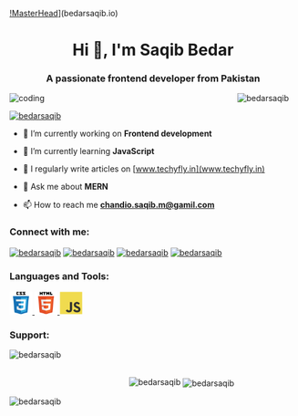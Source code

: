 [!MasterHead](url)](bedarsaqib.io)
<h1 align="center">Hi 👋, I'm Saqib Bedar</h1>
<h3 align="center">A passionate frontend developer from Pakistan</h3>
<img align="left" alt="coding" width="400" src="https://www.google.com/url?sa=i&url=https%3A%2F%2Fgithub.com%2FAnurag8305%2FAnurag8305&psig=AOvVaw3kAJ9x3kkueFKDWAE5RlgV&ust=1690411994543000&source=images&cd=vfe&opi=89978449&ved=0CBEQjRxqFwoTCLD14dD5qoADFQAAAAAdAAAAABAD">

<p align="left"> <img src="https://komarev.com/ghpvc/?username=bedarsaqib&label=Profile%20views&color=0e75b6&style=flat" alt="bedarsaqib" /> </p>

<p align="left"> <a href="https://twitter.com/bedarsaqib" target="blank"><img src="https://img.shields.io/twitter/follow/bedarsaqib?logo=twitter&style=for-the-badge" alt="bedarsaqib" /></a> </p>

- 🔭 I’m currently working on **Frontend development**

- 🌱 I’m currently learning **JavaScript**

- 📝 I regularly write articles on [www.techyfly.in](www.techyfly.in)

- 💬 Ask me about **MERN**

- 📫 How to reach me **chandio.saqib.m@gamil.com**

<h3 align="left">Connect with me:</h3>
<p align="left">
<a href="https://twitter.com/bedarsaqib" target="blank"><img align="center" src="https://raw.githubusercontent.com/rahuldkjain/github-profile-readme-generator/master/src/images/icons/Social/twitter.svg" alt="bedarsaqib" height="30" width="40" /></a>
<a href="https://linkedin.com/in/bedarsaqib" target="blank"><img align="center" src="https://raw.githubusercontent.com/rahuldkjain/github-profile-readme-generator/master/src/images/icons/Social/linked-in-alt.svg" alt="bedarsaqib" height="30" width="40" /></a>
<a href="https://instagram.com/bedarsaqib" target="blank"><img align="center" src="https://raw.githubusercontent.com/rahuldkjain/github-profile-readme-generator/master/src/images/icons/Social/instagram.svg" alt="bedarsaqib" height="30" width="40" /></a>
<a href="https://www.youtube.com/c/bedarsaqib" target="blank"><img align="center" src="https://raw.githubusercontent.com/rahuldkjain/github-profile-readme-generator/master/src/images/icons/Social/youtube.svg" alt="bedarsaqib" height="30" width="40" /></a>
</p>

<h3 align="left">Languages and Tools:</h3>
<p align="left"> <a href="https://www.w3schools.com/css/" target="_blank" rel="noreferrer"> <img src="https://raw.githubusercontent.com/devicons/devicon/master/icons/css3/css3-original-wordmark.svg" alt="css3" width="40" height="40"/> </a> <a href="https://www.w3.org/html/" target="_blank" rel="noreferrer"> <img src="https://raw.githubusercontent.com/devicons/devicon/master/icons/html5/html5-original-wordmark.svg" alt="html5" width="40" height="40"/> </a> <a href="https://developer.mozilla.org/en-US/docs/Web/JavaScript" target="_blank" rel="noreferrer"> <img src="https://raw.githubusercontent.com/devicons/devicon/master/icons/javascript/javascript-original.svg" alt="javascript" width="40" height="40"/> </a> </p>

<h3 align="left">Support:</h3>
<p><a href="https://www.buymeacoffee.com/bedarsaqib"> <img align="left" src="https://cdn.buymeacoffee.com/buttons/v2/default-yellow.png" height="50" width="210" alt="bedarsaqib" /></a></p><br><br>

<p><img align="left" src="https://github-readme-stats.vercel.app/api/top-langs?username=bedarsaqib&show_icons=true&locale=en&layout=compact" alt="bedarsaqib" /></p>

<p>&nbsp;<img align="center" src="https://github-readme-stats.vercel.app/api?username=bedarsaqib&show_icons=true&locale=en" alt="bedarsaqib" /></p>

<p><img align="center" src="https://github-readme-streak-stats.herokuapp.com/?user=bedarsaqib&" alt="bedarsaqib" /></p>
